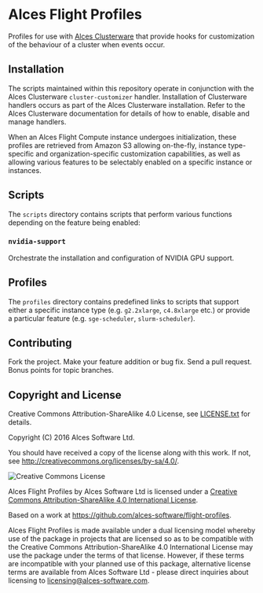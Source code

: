# Alces Flight Profiles

Profiles for use with [Alces Clusterware](https://github.com/alces-software/clusterware) that provide hooks for customization of the behaviour of a cluster when events occur.

## Installation

The scripts maintained within this repository operate in conjunction with the Alces Clusterware `cluster-customizer` handler.  Installation of Clusterware handlers occurs as part of the Alces Clusterware installation.  Refer to the Alces Clusterware documentation for details of how to enable, disable and manage handlers.

When an Alces Flight Compute instance undergoes initialization, these profiles are retrieved from Amazon S3 allowing on-the-fly, instance type-specific and organization-specific customization capabilities, as well as allowing various features to be selectably enabled on a specific instance or instances.

## Scripts

The `scripts` directory contains scripts that perform various functions depending on the feature being enabled:

### `nvidia-support`

Orchestrate the installation and configuration of NVIDIA GPU support.

## Profiles

The `profiles` directory contains predefined links to scripts that support either a specific instance type (e.g. `g2.2xlarge`, `c4.8xlarge` etc.) or provide a particular feature (e.g. `sge-scheduler`, `slurm-scheduler`).

## Contributing

Fork the project. Make your feature addition or bug fix. Send a pull request. Bonus points for topic branches.

## Copyright and License

Creative Commons Attribution-ShareAlike 4.0 License, see [LICENSE.txt](LICENSE.txt) for details.

Copyright (C) 2016 Alces Software Ltd.

You should have received a copy of the license along with this work.  If not, see <http://creativecommons.org/licenses/by-sa/4.0/>.

![Creative Commons License](https://i.creativecommons.org/l/by-sa/4.0/88x31.png)

Alces Flight Profiles by Alces Software Ltd is licensed under a [Creative Commons Attribution-ShareAlike 4.0 International License](http://creativecommons.org/licenses/by-sa/4.0/).

Based on a work at <https://github.com/alces-software/flight-profiles>.

Alces Flight Profiles is made available under a dual licensing model whereby use of the package in projects that are licensed so as to be compatible with the Creative Commons Attribution-ShareAlike 4.0 International License may use the package under the terms of that license. However, if these terms are incompatible with your planned use of this package, alternative license terms are available from Alces Software Ltd - please direct inquiries about licensing to [licensing@alces-software.com](mailto:licensing@alces-software.com).
